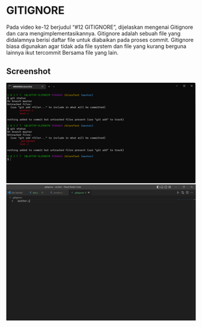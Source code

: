 # GITIGNORE
Pada video ke-12 berjudul “#12 GITIGNORE”, dijelaskan mengenai Gitignore dan cara mengimplementasikannya. Gitignore adalah sebuah file yang didalamnya berisi daftar file untuk diabaikan pada proses commit. Gitignore biasa digunakan agar tidak ada file system dan file yang kurang berguna lainnya ikut tercommit Bersama file yang lain.  

## Screenshot
![Image one](/ss/9.png)
![Image two](/ss/10.png)